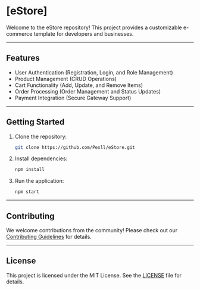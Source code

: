 
# [eStore]

Welcome to the eStore repository! This project provides a customizable e-commerce template for developers and businesses. 

---

## **Features**
- User Authentication (Registration, Login, and Role Management)
- Product Management (CRUD Operations)
- Cart Functionality (Add, Update, and Remove Items)
- Order Processing (Order Management and Status Updates)
- Payment Integration (Secure Gateway Support)

---

## **Getting Started**
1. Clone the repository:
   ```bash
   git clone https://github.com/Pexll/eStore.git
   ```
2. Install dependencies:
   ```bash
   npm install
   ```
3. Run the application:
   ```bash
   npm start
   ```

---

## **Contributing**
We welcome contributions from the community! Please check out our [Contributing Guidelines](CONTRIBUTING.md) for details.

---

## **License**
This project is licensed under the MIT License. See the [LICENSE](LICENSE) file for details.

